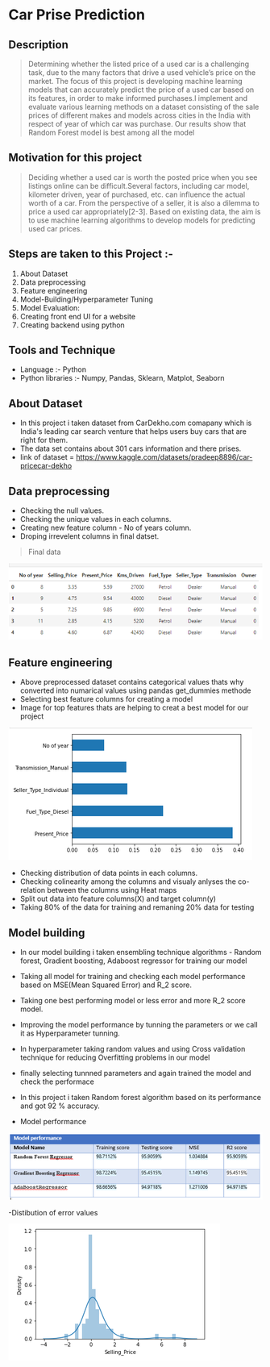 # Car Prise Prediction
## Description
> Determining whether the listed price of a used car is a challenging task, due to the many factors that drive a used vehicle’s price on the market. The focus of this project is developing machine learning models that can accurately predict the price of a used car based on its features, in order to make informed purchases.I implement and evaluate various learning methods on a dataset consisting of the sale prices of different makes and models across cities in the India with respect of year of which car was purchase. Our results show that Random Forest model is best among all the model

## Motivation for this project 
> Deciding whether a used car is worth the posted price when you see listings online can be difficult.Several factors, including car model, kilometer driven, year of purchased, etc. can influence the actual worth of a car. From the perspective of a seller, it is also a dilemma to price a used car appropriately[2-3]. Based on existing
data, the aim is to use machine learning algorithms to develop models for predicting used car prices.

## Steps are taken to this Project :-
1. About Dataset
2. Data preprocessing
3. Feature engineering
4. Model-Building/Hyperparameter Tuning
5. Model Evaluation:
6. Creating front end UI for a website
7. Creating backend using python

## Tools and Technique
- Language :- Python
- Python libraries :- Numpy, Pandas, Sklearn, Matplot, Seaborn

## About Dataset
- In this project i taken dataset from CarDekho.com comapany which is India's leading car search venture that helps users buy cars that are right for them.
- The data set contains about 301 cars information and there prises. 
- link of dataset = https://www.kaggle.com/datasets/pradeep8896/car-pricecar-dekho

## Data preprocessing
- Checking the null values.
- Checking the unique values in each columns.
- Creating new feature column - No of years column.
- Droping irrevelent columns in final datset.

> Final data

![](https://github.com/SagarGuttal/Deployment-of-model-in-website/blob/main/Finaldf.png)
## Feature engineering
- Above preprocessed dataset contains categorical values thats why converted into numarical values using pandas get_dummies methode
- Selecting best feature columns for creating a model
- Image for top features thats are helping to creat a best model for our project

![](https://github.com/SagarGuttal/Deployment-of-model-in-website/blob/main/Top%20features.png)

- Checking distribution of data points in each columns.
- Checking colinearity among the columns and visualy anlyses the co-relation between the columns using Heat maps
- Split out data into feature columns(X) and target column(y) 
- Taking 80% of the data for training and remaning 20% data for testing

## Model building
- In our model building i taken ensembling technique algorithms - Random forest, Gradient boosting, Adaboost regressor for training our model
- Taking all model for training and checking each model performance based on MSE(Mean Squared Error) and R_2 score.
- Taking one best performing model or less error and more R_2 score model.
- Improving the model performance by tunning the parameters or we call it as Hyperparameter tunning.
- In hyperparameter taking random values and using Cross validation technique for reducing Overfitting problems in our model
- finally selecting tunnned parameters and again trained the model and check the performace 
- In this project i taken Random forest algorithm based on its performance and got 92 % accuracy.

- Model performance

![](https://github.com/SagarGuttal/Deployment-of-model-in-website/blob/main/model%20performance.png)

-Distibution of error values

![](https://github.com/SagarGuttal/Deployment-of-model-in-website/blob/main/MSE%20distrubution.png)
